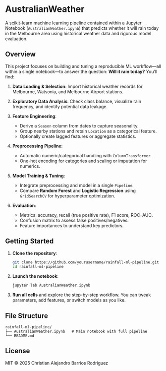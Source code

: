 # AustralianWeather

A scikit-learn machine learning pipeline contained within a Jupyter Notebook (`AustralianWeather.ipynb`) that predicts whether it will rain today in the Melbourne area using historical weather data and rigorous model evaluation.

## Overview

This project focuses on building and tuning a reproducible ML workflow—all within a single notebook—to answer the question: **Will it rain today?** You’ll find:

1. **Data Loading & Selection**: Import historical weather records for Melbourne, Watsonia, and Melbourne Airport stations.
2. **Exploratory Data Analysis**: Check class balance, visualize rain frequency, and identify potential data leakage.
3. **Feature Engineering**:

   * Derive a `Season` column from dates to capture seasonality.
   * Group nearby stations and retain `Location` as a categorical feature.
   * Optionally create lagged features or aggregate statistics.
4. **Preprocessing Pipeline**:

   * Automatic numeric/categorical handling with `ColumnTransformer`.
   * One-hot encoding for categories and scaling or imputation for numerics.
5. **Model Training & Tuning**:

   * Integrate preprocessing and model in a single `Pipeline`.
   * Compare **Random Forest** and **Logistic Regression** using `GridSearchCV` for hyperparameter optimization.
6. **Evaluation**:

   * Metrics: accuracy, recall (true positive rate), F1 score, ROC–AUC.
   * Confusion matrix to assess false positives/negatives.
   * Feature importances to understand key predictors.

## Getting Started

1. **Clone the repository**:

   ```bash
   git clone https://github.com/yourusername/rainfall-ml-pipeline.git
   cd rainfall-ml-pipeline
   ```

2. **Launch the notebook**:

   ```bash
   jupyter lab AustralianWeather.ipynb
   ```

3. **Run all cells** and explore the step-by-step workflow. You can tweak parameters, add features, or switch models as you like.

## File Structure

```
rainfall-ml-pipeline/
├── AustralianWeather.ipynb   # Main notebook with full pipeline
└── README.md                 
```

## License

MIT © 2025 Christian Alejandro Barrios Rodriguez
